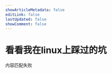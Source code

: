 ```yaml
---
showArticleMetadata: false
editLink: false
lastUpdated: false
showComment: false
---
```


# 看看我在linux上踩过的坑
内容匹配失败
